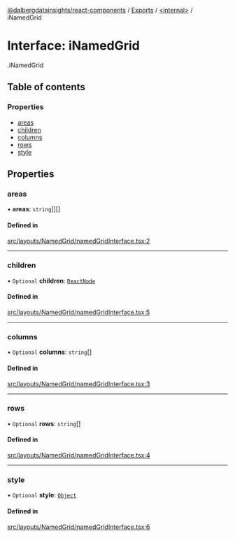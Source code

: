 [@dalbergdatainsights/react-components](../README.md) / [Exports](../modules.md) / [<internal\>](../modules/internal_.md) / iNamedGrid

# Interface: iNamedGrid

[<internal>](../modules/internal_.md).iNamedGrid

## Table of contents

### Properties

- [areas](internal_.iNamedGrid.md#areas)
- [children](internal_.iNamedGrid.md#children)
- [columns](internal_.iNamedGrid.md#columns)
- [rows](internal_.iNamedGrid.md#rows)
- [style](internal_.iNamedGrid.md#style)

## Properties

### areas

• **areas**: `string`[][]

#### Defined in

[src/layouts/NamedGrid/namedGridInterface.tsx:2](https://github.com/DalbergDataInsights/react-components/blob/7951db8/src/layouts/NamedGrid/namedGridInterface.tsx#L2)

___

### children

• `Optional` **children**: [`ReactNode`](../modules/internal_.md#reactnode)

#### Defined in

[src/layouts/NamedGrid/namedGridInterface.tsx:5](https://github.com/DalbergDataInsights/react-components/blob/7951db8/src/layouts/NamedGrid/namedGridInterface.tsx#L5)

___

### columns

• `Optional` **columns**: `string`[]

#### Defined in

[src/layouts/NamedGrid/namedGridInterface.tsx:3](https://github.com/DalbergDataInsights/react-components/blob/7951db8/src/layouts/NamedGrid/namedGridInterface.tsx#L3)

___

### rows

• `Optional` **rows**: `string`[]

#### Defined in

[src/layouts/NamedGrid/namedGridInterface.tsx:4](https://github.com/DalbergDataInsights/react-components/blob/7951db8/src/layouts/NamedGrid/namedGridInterface.tsx#L4)

___

### style

• `Optional` **style**: [`Object`](../modules/internal_.md#object)

#### Defined in

[src/layouts/NamedGrid/namedGridInterface.tsx:6](https://github.com/DalbergDataInsights/react-components/blob/7951db8/src/layouts/NamedGrid/namedGridInterface.tsx#L6)

